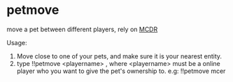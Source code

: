 # petmove
move a pet between different players, rely on <a href="https://github.com/Fallen-Breath/MCDReforged">MCDR</a>

Usage:
1. Move close to one of your pets, and make sure it is your nearest entity.
2. type !!petmove \<playername\> , where \<playername\> must be a online player who you want to give the pet's ownership to.
e.g:
!!petmove mcer

